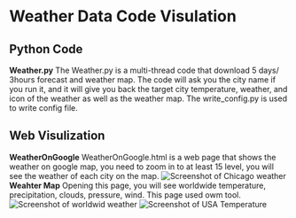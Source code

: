 # Weather Data Code Visulation
## Python Code
**Weather.py**
The Weather.py is a multi-thread code that download 5 days/ 3hours forecast and weather map. The code will ask you the city name if you run it, and it will give you back the target city temperature, weather, and icon of the weather as well as the weather map.
The write_config.py is used to write config file.

## Web Visulization
**WeatherOnGoogle**
WeatherOnGoogle.html is a web page that shows the weather on google map, you need to zoom in to at least 15 level, you will see the weather of each city on the map.
![Screenshot of Chicago weather]('https://github.com/KevinLin1016/Code-Practice/tree/master/Weather%20Focast/img/weather_on_Google_map.png')
**Weahter Map**
Opening this page, you will see worldwide temperature, precipitation, clouds, pressure, wind. This page used owm tool.
![Screenshot of worldwid weather]('https://github.com/KevinLin1016/Code-Practice/tree/master/Weather%20Focast/img/Precipitation-worldwide.png')
![Screenshot of USA Temperature]('https://github.com/KevinLin1016/Code-Practice/tree/master/Weather%20Focast/img/Temp_USA.png')
